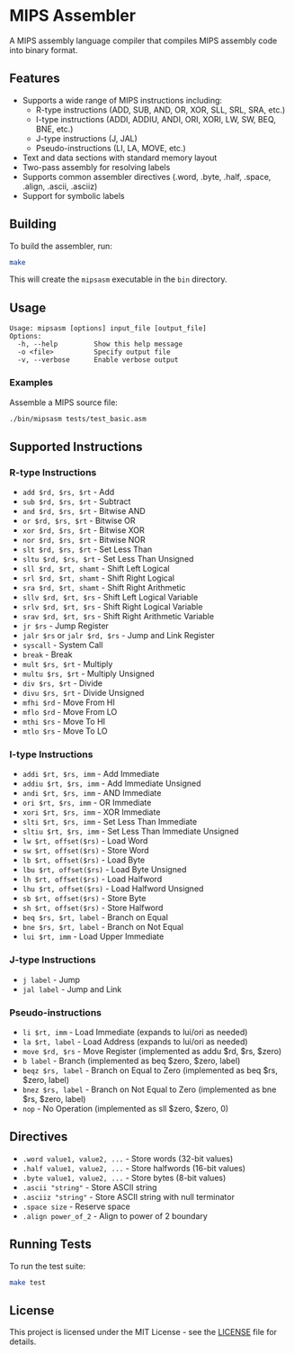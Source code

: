 # MIPS Assembler
A MIPS assembly language compiler that compiles MIPS assembly code into binary format.

## Features
- Supports a wide range of MIPS instructions including:
  - R-type instructions (ADD, SUB, AND, OR, XOR, SLL, SRL, SRA, etc.)
  - I-type instructions (ADDI, ADDIU, ANDI, ORI, XORI, LW, SW, BEQ, BNE, etc.)
  - J-type instructions (J, JAL)
  - Pseudo-instructions (LI, LA, MOVE, etc.)
- Text and data sections with standard memory layout
- Two-pass assembly for resolving labels
- Supports common assembler directives (.word, .byte, .half, .space, .align, .ascii, .asciiz)
- Support for symbolic labels

## Building
To build the assembler, run:
```bash
make
```

This will create the `mipsasm` executable in the `bin` directory.

## Usage
```
Usage: mipsasm [options] input_file [output_file]
Options:
  -h, --help         Show this help message
  -o <file>          Specify output file
  -v, --verbose      Enable verbose output
```

### Examples
Assemble a MIPS source file:

```bash
./bin/mipsasm tests/test_basic.asm
```

## Supported Instructions

### R-type Instructions
- `add $rd, $rs, $rt` - Add
- `sub $rd, $rs, $rt` - Subtract
- `and $rd, $rs, $rt` - Bitwise AND
- `or $rd, $rs, $rt` - Bitwise OR
- `xor $rd, $rs, $rt` - Bitwise XOR
- `nor $rd, $rs, $rt` - Bitwise NOR
- `slt $rd, $rs, $rt` - Set Less Than
- `sltu $rd, $rs, $rt` - Set Less Than Unsigned
- `sll $rd, $rt, shamt` - Shift Left Logical
- `srl $rd, $rt, shamt` - Shift Right Logical
- `sra $rd, $rt, shamt` - Shift Right Arithmetic
- `sllv $rd, $rt, $rs` - Shift Left Logical Variable
- `srlv $rd, $rt, $rs` - Shift Right Logical Variable
- `srav $rd, $rt, $rs` - Shift Right Arithmetic Variable
- `jr $rs` - Jump Register
- `jalr $rs` or `jalr $rd, $rs` - Jump and Link Register
- `syscall` - System Call
- `break` - Break
- `mult $rs, $rt` - Multiply
- `multu $rs, $rt` - Multiply Unsigned
- `div $rs, $rt` - Divide
- `divu $rs, $rt` - Divide Unsigned
- `mfhi $rd` - Move From HI
- `mflo $rd` - Move From LO
- `mthi $rs` - Move To HI
- `mtlo $rs` - Move To LO

### I-type Instructions
- `addi $rt, $rs, imm` - Add Immediate
- `addiu $rt, $rs, imm` - Add Immediate Unsigned
- `andi $rt, $rs, imm` - AND Immediate
- `ori $rt, $rs, imm` - OR Immediate
- `xori $rt, $rs, imm` - XOR Immediate
- `slti $rt, $rs, imm` - Set Less Than Immediate
- `sltiu $rt, $rs, imm` - Set Less Than Immediate Unsigned
- `lw $rt, offset($rs)` - Load Word
- `sw $rt, offset($rs)` - Store Word
- `lb $rt, offset($rs)` - Load Byte
- `lbu $rt, offset($rs)` - Load Byte Unsigned
- `lh $rt, offset($rs)` - Load Halfword
- `lhu $rt, offset($rs)` - Load Halfword Unsigned
- `sb $rt, offset($rs)` - Store Byte
- `sh $rt, offset($rs)` - Store Halfword
- `beq $rs, $rt, label` - Branch on Equal
- `bne $rs, $rt, label` - Branch on Not Equal
- `lui $rt, imm` - Load Upper Immediate

### J-type Instructions
- `j label` - Jump
- `jal label` - Jump and Link

### Pseudo-instructions
- `li $rt, imm` - Load Immediate (expands to lui/ori as needed)
- `la $rt, label` - Load Address (expands to lui/ori as needed)
- `move $rd, $rs` - Move Register (implemented as addu $rd, $rs, $zero)
- `b label` - Branch (implemented as beq $zero, $zero, label)
- `beqz $rs, label` - Branch on Equal to Zero (implemented as beq $rs, $zero, label)
- `bnez $rs, label` - Branch on Not Equal to Zero (implemented as bne $rs, $zero, label)
- `nop` - No Operation (implemented as sll $zero, $zero, 0)

## Directives
- `.word value1, value2, ...` - Store words (32-bit values)
- `.half value1, value2, ...` - Store halfwords (16-bit values)
- `.byte value1, value2, ...` - Store bytes (8-bit values)
- `.ascii "string"` - Store ASCII string
- `.asciiz "string"` - Store ASCII string with null terminator
- `.space size` - Reserve space
- `.align power_of_2` - Align to power of 2 boundary

## Running Tests
To run the test suite:
```bash
make test
```

## License
This project is licensed under the MIT License - see the [LICENSE](LICENSE) file for details.

